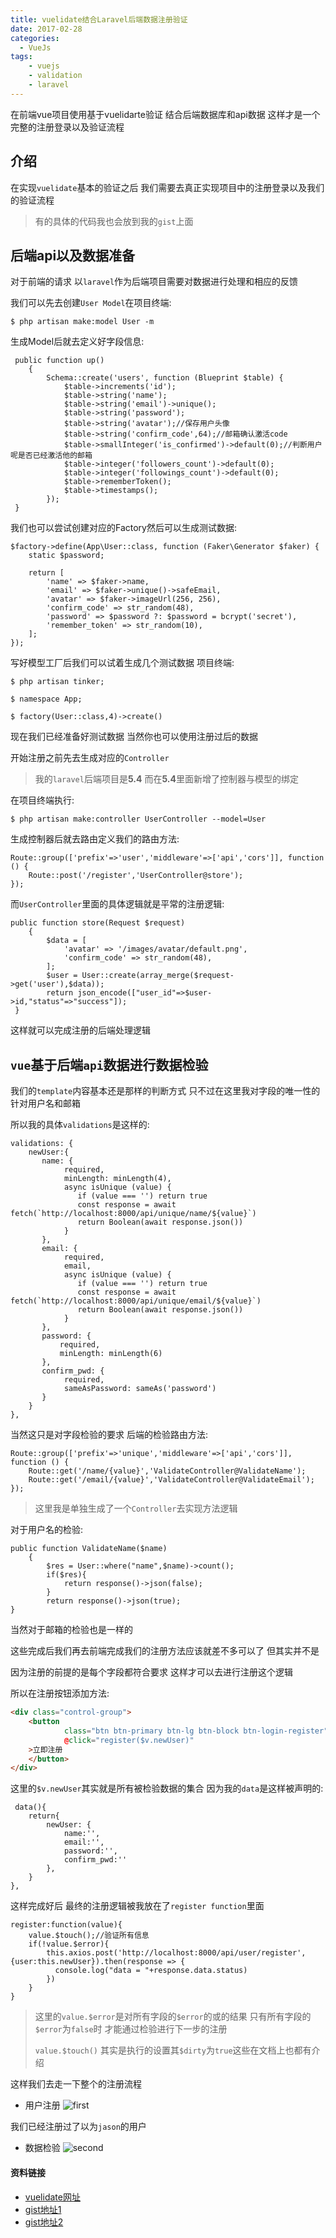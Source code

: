 ```yaml
---
title: vuelidate结合Laravel后端数据注册验证
date: 2017-02-28
categories:
  - VueJs
tags:
    - vuejs
    - validation
    - laravel
---
```

在前端vue项目使用基于vuelidarte验证 结合后端数据库和api数据 这样才是一个完整的注册登录以及验证流程

## 介绍
在实现`vuelidate`基本的验证之后 我们需要去真正实现项目中的注册登录以及我们的验证流程 

> 有的具体的代码我也会放到我的`gist`上面

## 后端api以及数据准备

对于前端的请求 以`laravel`作为后端项目需要对数据进行处理和相应的反馈

我们可以先去创建`User Model`在项目终端:
```
$ php artisan make:model User -m
```
生成Model后就去定义好字段信息:
```php?start_inline=1
 public function up()
    {
        Schema::create('users', function (Blueprint $table) {
            $table->increments('id');
            $table->string('name');
            $table->string('email')->unique();
            $table->string('password');
            $table->string('avatar');//保存用户头像
            $table->string('confirm_code',64);//邮箱确认激活code
            $table->smallInteger('is_confirmed')->default(0);//判断用户呢是否已经激活他的邮箱
            $table->integer('followers_count')->default(0);
            $table->integer('followings_count')->default(0);
            $table->rememberToken();
            $table->timestamps();
        });
 }
```
我们也可以尝试创建对应的Factory然后可以生成测试数据:
```php?start_inline=1
$factory->define(App\User::class, function (Faker\Generator $faker) {
    static $password;

    return [
        'name' => $faker->name,
        'email' => $faker->unique()->safeEmail,
        'avatar' => $faker->imageUrl(256, 256),
        'confirm_code' => str_random(48),
        'password' => $password ?: $password = bcrypt('secret'),
        'remember_token' => str_random(10),
    ];
});
```

写好模型工厂后我们可以试着生成几个测试数据 项目终端:
```
$ php artisan tinker;
```
```
$ namespace App;
```
```
$ factory(User::class,4)->create()
```

现在我们已经准备好测试数据 当然你也可以使用注册过后的数据 

开始注册之前先去生成对应的`Controller` 

> 我的`laravel`后端项目是**5.4** 而在**5.4**里面新增了控制器与模型的绑定

在项目终端执行:
```
$ php artisan make:controller UserController --model=User
```
生成控制器后就去路由定义我们的路由方法:
```php?start_inline=1
Route::group(['prefix'=>'user','middleware'=>['api','cors']], function () {
    Route::post('/register','UserController@store');
});
```

而`UserController`里面的具体逻辑就是平常的注册逻辑:
```php?start_inline=1
public function store(Request $request)
    {
        $data = [
            'avatar' => '/images/avatar/default.png',
            'confirm_code' => str_random(48),
        ];
        $user = User::create(array_merge($request->get('user'),$data));
        return json_encode(["user_id"=>$user->id,"status"=>"success"]);
 }
```
这样就可以完成注册的后端处理逻辑

## `vue`基于后端`api`数据进行数据检验

我们的`template`内容基本还是那样的判断方式 只不过在这里我对字段的唯一性的针对用户名和邮箱

所以我的具体`validations`是这样的:
```php?start_inline=1
validations: {
    newUser:{
       name: {
            required,
            minLength: minLength(4),
            async isUnique (value) {
               if (value === '') return true
               const response = await fetch(`http://localhost:8000/api/unique/name/${value}`)
               return Boolean(await response.json())
            }
       },
       email: {
            required,
            email,
            async isUnique (value) {
               if (value === '') return true
               const response = await fetch(`http://localhost:8000/api/unique/email/${value}`)
               return Boolean(await response.json())
            }
       },
       password: {
           required,
           minLength: minLength(6)
       },
       confirm_pwd: {
            required,
            sameAsPassword: sameAs('password')
       }
    }
},
```

当然这只是对字段检验的要求 后端的检验路由方法:
```php?start_inline=1
Route::group(['prefix'=>'unique','middleware'=>['api','cors']], function () {
    Route::get('/name/{value}','ValidateController@ValidateName');
    Route::get('/email/{value}','ValidateController@ValidateEmail');
});
```

> 这里我是单独生成了一个`Controller`去实现方法逻辑

对于用户名的检验:
```php?start_inline=1
public function ValidateName($name)
    {
        $res = User::where("name",$name)->count();
        if($res){
            return response()->json(false);
        }
        return response()->json(true);
}
```
当然对于邮箱的检验也是一样的

这些完成后我们再去前端完成我们的注册方法应该就差不多可以了 但其实并不是

因为注册的前提的是每个字段都符合要求 这样才可以去进行注册这个逻辑 
 
所以在注册按钮添加方法:
```html
<div class="control-group">
    <button
            class="btn btn-primary btn-lg btn-block btn-login-register"
            @click="register($v.newUser)"
    >立即注册
    </button>
</div>
```
这里的`$v.newUser`其实就是所有被检验数据的集合 因为我的`data`是这样被声明的:
```php?start_inline=1
 data(){
    return{
        newUser: {
            name:'',
            email:'',
            password:'',
            confirm_pwd:''
        },
    }
},
```

这样完成好后 最终的注册逻辑被我放在了`register function`里面
```php?start_inline=1
register:function(value){
    value.$touch();//验证所有信息
    if(!value.$error){
        this.axios.post('http://localhost:8000/api/user/register',{user:this.newUser}).then(response => {
          console.log("data = "+response.data.status)
        })
    }
}
```

> 这里的`value.$error`是对所有字段的`$error`的或的结果 只有所有字段的`$error`为`false`时 才能通过检验进行下一步的注册
>
> `value.$touch()` 其实是执行的设置其`$dirty`为`true`这些在文档上也都有介绍

这样我们去走一下整个的注册流程 

- 用户注册
![first](/images/articles/2017-02-28/first.gif)

我们已经注册过了以为`jason`的用户

- 数据检验
![second](/images/articles/2017-02-28/second.gif)

#### 资料链接
- [vuelidate网址](https://monterail.github.io/vuelidate/#getting-started)
- [gist地址1](https://gist.github.com/GeekGhc/3acfe4275ca6a6cc7587728ff0018715)
- [gist地址2](https://gist.github.com/GeekGhc/c2e1ebb44f63772c0dc59b04681853bb)